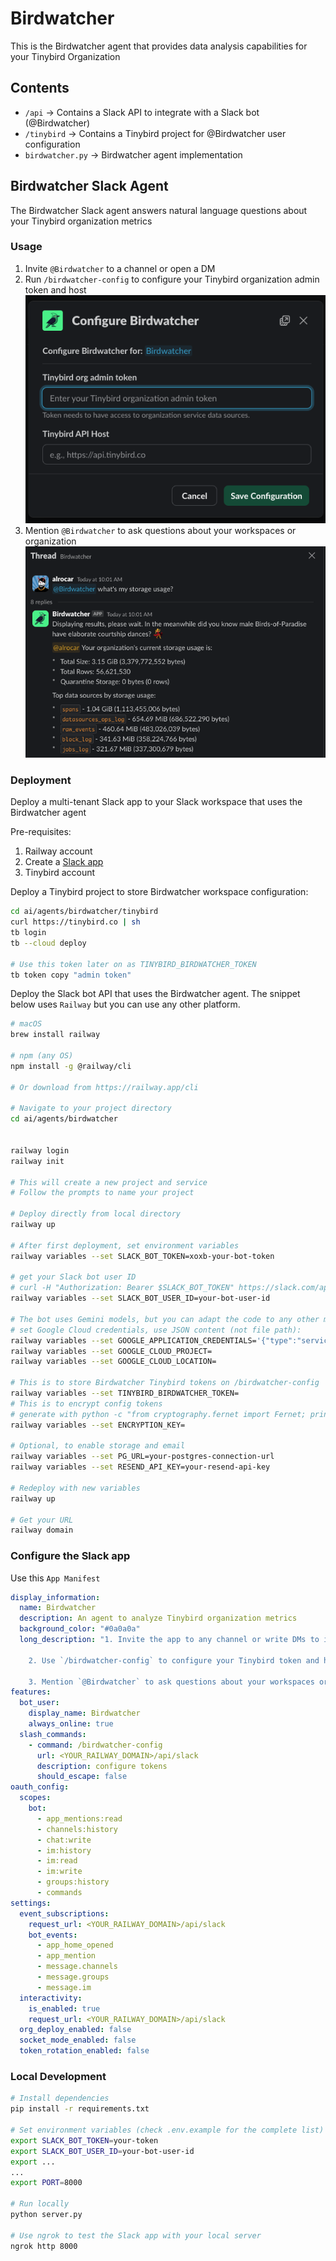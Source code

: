 # Birdwatcher

This is the Birdwatcher agent that provides data analysis capabilities for your Tinybird Organization

## Contents

- `/api` -> Contains a Slack API to integrate with a Slack bot (@Birdwatcher)
- `/tinybird` -> Contains a Tinybird project for @Birdwatcher user configuration
- `birdwatcher.py` -> Birdwatcher agent implementation

## Birdwatcher Slack Agent

The Birdwatcher Slack agent answers natural language questions about your Tinybird organization metrics

### Usage

1. Invite `@Birdwatcher` to a channel or open a DM
2. Run `/birdwatcher-config` to configure your Tinybird organization admin token and host
![birdwatcher-config](./birdwatcher-config.png)
3. Mention `@Birdwatcher` to ask questions about your workspaces or organization
![birdwatcher-thread](./birdwatcher-thread.png)

### Deployment

Deploy a multi-tenant Slack app to your Slack workspace that uses the Birdwatcher agent

Pre-requisites:
1. Railway account
2. Create a [Slack app](https://api.slack.com/apps)
3. Tinybird account

Deploy a Tinybird project to store Birdwatcher workspace configuration:

```bash
cd ai/agents/birdwatcher/tinybird
curl https://tinybird.co | sh
tb login
tb --cloud deploy

# Use this token later on as TINYBIRD_BIRDWATCHER_TOKEN
tb token copy "admin token"
```

Deploy the Slack bot API that uses the Birdwatcher agent. The snippet below uses `Railway` but you can use any other platform.

```bash
# macOS
brew install railway

# npm (any OS)
npm install -g @railway/cli

# Or download from https://railway.app/cli

# Navigate to your project directory
cd ai/agents/birdwatcher
   

railway login
railway init
   
# This will create a new project and service
# Follow the prompts to name your project
   
# Deploy directly from local directory
railway up
   
# After first deployment, set environment variables
railway variables --set SLACK_BOT_TOKEN=xoxb-your-bot-token

# get your Slack bot user ID
# curl -H "Authorization: Bearer $SLACK_BOT_TOKEN" https://slack.com/api/auth.test
railway variables --set SLACK_BOT_USER_ID=your-bot-user-id
   
# The bot uses Gemini models, but you can adapt the code to any other model
# set Google Cloud credentials, use JSON content (not file path):
railway variables --set GOOGLE_APPLICATION_CREDENTIALS='{"type":"service_account","project_id":"your-project-id","private_key_id":"...","private_key":"-----BEGIN PRIVATE KEY-----\n...\n-----END PRIVATE KEY-----\n","client_email":"...","client_id":"...","auth_uri":"https://accounts.google.com/o/oauth2/auth","token_uri":"https://oauth2.googleapis.com/token","auth_provider_x509_cert_url":"https://www.googleapis.com/oauth2/v1/certs","client_x509_cert_url":"..."}'
railway variables --set GOOGLE_CLOUD_PROJECT=
railway variables --set GOOGLE_CLOUD_LOCATION=

# This is to store Birdwatcher Tinybird tokens on /birdwatcher-config
railway variables --set TINYBIRD_BIRDWATCHER_TOKEN=
# This is to encrypt config tokens
# generate with python -c "from cryptography.fernet import Fernet; print(Fernet.generate_key().decode())" or similar
railway variables --set ENCRYPTION_KEY=

# Optional, to enable storage and email
railway variables --set PG_URL=your-postgres-connection-url
railway variables --set RESEND_API_KEY=your-resend-api-key
   
# Redeploy with new variables
railway up

# Get your URL
railway domain
```

### Configure the Slack app

Use this `App Manifest`

```yaml
display_information:
  name: Birdwatcher
  description: An agent to analyze Tinybird organization metrics
  background_color: "#0a0a0a"
  long_description: "1. Invite the app to any channel or write DMs to it\r

    2. Use `/birdwatcher-config` to configure your Tinybird token and host\r

    3. Mention `@Birdwatcher` to ask questions about your workspaces or organization"
features:
  bot_user:
    display_name: Birdwatcher
    always_online: true
  slash_commands:
    - command: /birdwatcher-config
      url: <YOUR_RAILWAY_DOMAIN>/api/slack
      description: configure tokens
      should_escape: false
oauth_config:
  scopes:
    bot:
      - app_mentions:read
      - channels:history
      - chat:write
      - im:history
      - im:read
      - im:write
      - groups:history
      - commands
settings:
  event_subscriptions:
    request_url: <YOUR_RAILWAY_DOMAIN>/api/slack
    bot_events:
      - app_home_opened
      - app_mention
      - message.channels
      - message.groups
      - message.im
  interactivity:
    is_enabled: true
    request_url: <YOUR_RAILWAY_DOMAIN>/api/slack
  org_deploy_enabled: false
  socket_mode_enabled: false
  token_rotation_enabled: false
```

### Local Development

```bash
# Install dependencies
pip install -r requirements.txt

# Set environment variables (check .env.example for the complete list)
export SLACK_BOT_TOKEN=your-token
export SLACK_BOT_USER_ID=your-bot-user-id
export ...
...
export PORT=8000

# Run locally
python server.py

# Use ngrok to test the Slack app with your local server
ngrok http 8000
```

